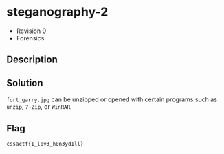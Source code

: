 # steganography-2
- Revision 0
- Forensics

## Description

## Solution
`fort_garry.jpg` can be unzipped or opened with certain programs such as `unzip`, `7-Zip`, or `WinRAR`.

## Flag
`cssactf{1_l0v3_h0n3yd1ll}`
